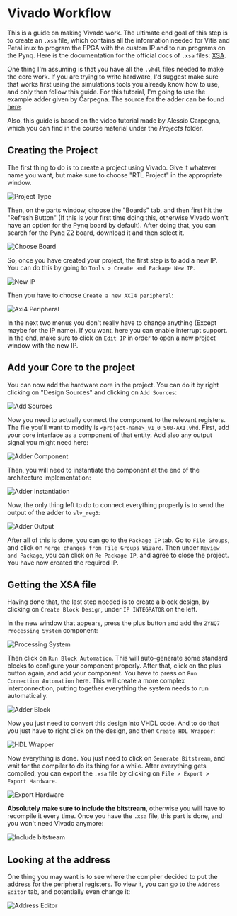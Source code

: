 # Vivado Workflow

This is a guide on making Vivado work. The ultimate end goal of this step is to create an `.xsa` file, which contains all the information needed for Vitis and PetaLinux to program the FPGA with the custom IP and to run programs on the Pynq. Here is the documentation for the official docs of `.xsa` files: [XSA](https://docs.xilinx.com/r/en-US/ug1400-vitis-embedded/XSA).

One thing I'm assuming is that you have all the `.vhdl` files needed to make the core work. If you are trying to write hardware, I'd suggest make sure that works first using the simulations tools you already know how to use, and only then follow this guide. For this tutorial, I'm going to use the example adder given by Carpegna. The source for the adder can be found [here](./ExampleCore/adder.vhdl).

Also, this guide is based on the video tutorial made by Alessio Carpegna, which you can find in the course material under the _Projects_ folder.


## Creating the Project

The first thing to do is to create a project using Vivado. Give it whatever name you want, but make sure to choose "RTL Project" in the appropriate window.

![Project Type](./Resources/vivado-project-type.jpg)

Then, on the parts window, choose the "Boards" tab, and then first hit the "Refresh Button" (If this is your first time doing this, otherwise Vivado won't have an option for the Pynq board by default). After doing that, you can search for the Pynq Z2 board, download it and then select it.

![Choose Board](./Resources/vivado-pynqz2.png)

So, once you have created your project, the first step is to add a new IP. You can do this by going to `Tools > Create and Package New IP`.

![New IP](./Resources/vivado-newip.png)

Then you have to choose `Create a new AXI4 peripheral`:

![Axi4 Peripheral](./Resources/vivado-axi4-peripheral.png)

In the next two menus you don't really have to change anything (Except maybe for the IP name). If you want, here you can enable interrupt support. In the end, make sure to click on `Edit IP` in order to open a new project window with the new IP.

## Add your Core to the project

You can now add the hardware core in the project. You can do it by right clicking on "Design Sources" and clicking on `Add Sources`:

![Add Sources](./Resources/vivado-add-sources.png)

Now you need to actually connect the component to the relevant registers. The file you'll want to modify is `<project-name>_v1_0_S00-AXI.vhd`. First, add your core interface as a component of that entity. Add also any output signal you might need here:

![Adder Component](./Resources/vivado-adder-component.png)

Then, you will need to instantiate the component at the end of the architecture implementation:

![Adder Instantiation](./Resources/vivado-instantiation.png)

Now, the only thing left to do to connect everything properly is to send the output of the adder to `slv_reg3`:

![Adder Output](./Resources/vivado-add-output.png)

After all of this is done, you can go to the `Package IP` tab. Go to `File Groups`, and click on `Merge changes from File Groups Wizard`. Then under `Review and Package`, you can click on `Re-Package IP`, and agree to close the project. You have now created the required IP.

## Getting the XSA file

Having done that, the last step needed is to create a block design, by clicking on `Create Block Design`, under `IP INTEGRATOR` on the left.

In the new window that appears, press the plus button and add the `ZYNQ7 Processing System` component:

![Processing System](./Resources/vivado-zynq-processing-system.png)

Then click on `Run Block Automation`. This will auto-generate some standard blocks to configure your component properly. After that, click on the plus button again, and add your component. You have to press on `Run Connection Automation` here. This will create a more complex interconnection, putting together everything the system needs to run automatically.

![Adder Block](./Resources/vivado-adder-block.png)

Now you just need to convert this design into VHDL code. And to do that you just have to right click on the design, and then `Create HDL Wrapper`:

![HDL Wrapper](./Resources/vivado-hdl-wrapper.png)

Now everything is done. You just need to click on `Generate Bitstream`, and wait for the compiler to do its thing for a while. After everything gets compiled, you can export the `.xsa` file by clicking on `File > Export > Export Hardware`.

![Export Hardware](./Resources/vivado-export-hardware.png)

**Absolutely make sure to include the bitstream**, otherwise you will have to recompile it every time. Once you have the `.xsa` file, this part is done, and you won't need Vivado anymore:

![Include bitstream](./Resources/vivado-include-bitstream.png)

## Looking at the address

One thing you may want is to see where the compiler decided to put the address for the peripheral registers. To view it, you can go to the `Address Editor` tab, and potentially even change it:

![Address Editor](./Resources/vivado-address-editor.png)